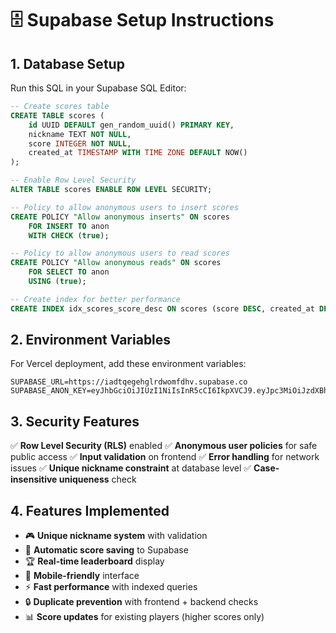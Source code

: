# 🗄️ Supabase Setup Instructions

## 1. Database Setup

Run this SQL in your Supabase SQL Editor:

```sql
-- Create scores table
CREATE TABLE scores (
    id UUID DEFAULT gen_random_uuid() PRIMARY KEY,
    nickname TEXT NOT NULL,
    score INTEGER NOT NULL,
    created_at TIMESTAMP WITH TIME ZONE DEFAULT NOW()
);

-- Enable Row Level Security
ALTER TABLE scores ENABLE ROW LEVEL SECURITY;

-- Policy to allow anonymous users to insert scores
CREATE POLICY "Allow anonymous inserts" ON scores
    FOR INSERT TO anon
    WITH CHECK (true);

-- Policy to allow anonymous users to read scores
CREATE POLICY "Allow anonymous reads" ON scores
    FOR SELECT TO anon
    USING (true);

-- Create index for better performance
CREATE INDEX idx_scores_score_desc ON scores (score DESC, created_at DESC);
```

## 2. Environment Variables

For Vercel deployment, add these environment variables:

```
SUPABASE_URL=https://iadtqegehglrdwomfdhv.supabase.co
SUPABASE_ANON_KEY=eyJhbGciOiJIUzI1NiIsInR5cCI6IkpXVCJ9.eyJpc3MiOiJzdXBhYmFzZSIsInJlZiI6ImlhZHRxZWdlaGdscmR3b21mZGh2Iiwicm9sZSI6ImFub24iLCJpYXQiOjE3NTc3Njc5ODIsImV4cCI6MjA3MzM0Mzk4Mn0.tUGL8MF1_P8oaA5z2PL3HccJKrlfzCmmxM28Ju_gG8s
```

## 3. Security Features

✅ **Row Level Security (RLS)** enabled
✅ **Anonymous user policies** for safe public access
✅ **Input validation** on frontend
✅ **Error handling** for network issues
✅ **Unique nickname constraint** at database level
✅ **Case-insensitive uniqueness** check

## 4. Features Implemented

- 🎮 **Unique nickname system** with validation
- 💾 **Automatic score saving** to Supabase
- 🏆 **Real-time leaderboard** display
- 📱 **Mobile-friendly** interface
- ⚡ **Fast performance** with indexed queries
- 🔒 **Duplicate prevention** with frontend + backend checks
- 📊 **Score updates** for existing players (higher scores only)